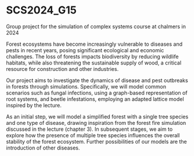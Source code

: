 # SCS2024_G15
Group project for the simulation of complex systems course at chalmers in 2024

Forest ecosystems have become increasingly vulnerable to diseases and pests in recent years, posing significant ecological and economic challenges. 
The loss of forests impacts biodiversity by reducing wildlife habitats, while also threatening the sustainable supply of wood, a critical resource for construction and other industries.

Our project aims to investigate the dynamics of disease and pest outbreaks in forests through simulations. 
Specifically, we will model common scenarios such as fungal infections, using a graph-based representation of root systems, and beetle infestations, employing an adapted lattice model inspired by the lecture.

As an initial step, we will model a simplified forest with a single tree species and one type of disease, drawing inspiration from the forest fire simulation discussed in the lecture (chapter 3).
In subsequent stages, we aim to explore how the presence of multiple tree species influences the overall stability of the forest ecosystem. 
Further possibilities of our models are the introduction of other diseases.

